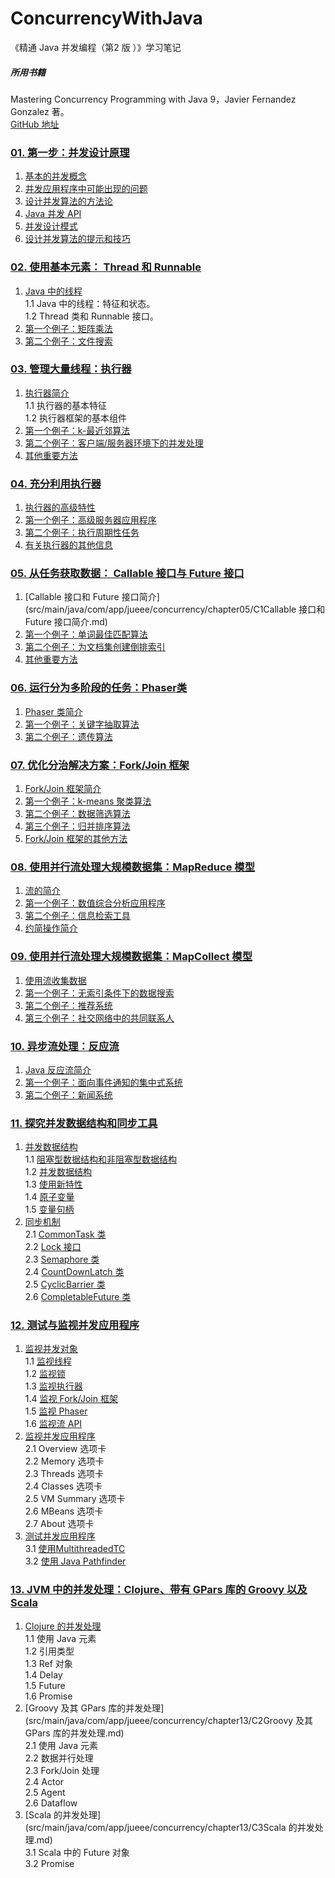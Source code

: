 # ConcurrencyWithJava
《精通 Java 并发编程（第2 版 ）》学习笔记  
##### 所用书籍
Mastering Concurrency Programming with Java 9，Javier Fernandez Gonzalez 著。  
[GitHub 地址](https://github.com/PacktPublishing/Mastering-Concurrency-Programming-with-Java-9-Second-Edition)


### [01. 第一步：并发设计原理](src/main/java/com/app/jueee/concurrency/chapter01)
1.	[基本的并发概念](src/main/java/com/app/jueee/concurrency/chapter01/C1基本的并发概念.md)
2.	[并发应用程序中可能出现的问题](src/main/java/com/app/jueee/concurrency/chapter01/C2并发应用程序中可能出现的问题.md)
3.	[设计并发算法的方法论](src/main/java/com/app/jueee/concurrency/chapter01/C3设计并发算法的方法论.md)
4.	[Java 并发 API](src/main/java/com/app/jueee/concurrency/chapter01/C4Java%20并发%20API.md)
5.	[并发设计模式](src/main/java/com/app/jueee/concurrency/chapter01/C5并发设计模式.md)
6.	[设计并发算法的提示和技巧](src/main/java/com/app/jueee/concurrency/chapter01/C6设计并发算法的提示和技巧.md)

### [02. 使用基本元素： Thread 和 Runnable](src/main/java/com/app/jueee/concurrency/chapter02)
1.	[Java 中的线程](src/main/java/com/app/jueee/concurrency/chapter02/C1Java中的线程.md)  
	1.1	Java 中的线程：特征和状态。  
	1.2	Thread 类和 Runnable 接口。  
3.	[第一个例子：矩阵乘法](src/main/java/com/app/jueee/concurrency/chapter02/C2第一个例子：矩阵乘法.md)
4.	[第二个例子：文件搜索](src/main/java/com/app/jueee/concurrency/chapter02/C3第二个例子：文件搜索.md)

### [03. 管理大量线程：执行器](src/main/java/com/app/jueee/concurrency/chapter03)
1.	[执行器简介](src/main/java/com/app/jueee/concurrency/chapter03/C1执行器简介.md)  
	1.1	执行器的基本特征  
	1.2	执行器框架的基本组件  
2.	[第一个例子：k-最近邻算法](src/main/java/com/app/jueee/concurrency/chapter03/C2第一个例子：k-最近邻算法.md)
3.	[第二个例子：客户端/服务器环境下的并发处理](src/main/java/com/app/jueee/concurrency/chapter03/C3第二个例子：客户端-服务器环境下的并发处理.md)
4.	[其他重要方法](src/main/java/com/app/jueee/concurrency/chapter03/C4其他重要方法.md)

### [04. 充分利用执行器](src/main/java/com/app/jueee/concurrency/chapter04)
1.	[执行器的高级特性](src/main/java/com/app/jueee/concurrency/chapter04/C1执行器的高级特性.md)
2.	[第一个例子：高级服务器应用程序](src/main/java/com/app/jueee/concurrency/chapter04/C2第一个例子：高级服务器应用程序.md)
3.	[第二个例子：执行周期性任务](src/main/java/com/app/jueee/concurrency/chapter04/C3第二个例子：执行周期性任务.md)
4.	[有关执行器的其他信息](src/main/java/com/app/jueee/concurrency/chapter04/C4有关执行器的其他信息.md)

### [05. 从任务获取数据： Callable 接口与 Future 接口](src/main/java/com/app/jueee/concurrency/chapter05)
1.	[Callable 接口和 Future 接口简介](src/main/java/com/app/jueee/concurrency/chapter05/C1Callable 接口和 Future 接口简介.md)
2.	[第一个例子：单词最佳匹配算法](src/main/java/com/app/jueee/concurrency/chapter05/C2第一个例子：单词最佳匹配算法.md)
3.	[第二个例子：为文档集创建倒排索引](src/main/java/com/app/jueee/concurrency/chapter05/C3第二个例子：为文档集创建倒排索引.md)
4.	[其他重要方法](src/main/java/com/app/jueee/concurrency/chapter05/C4其他重要方法.md)

### [06. 运行分为多阶段的任务：Phaser类](src/main/java/com/app/jueee/concurrency/chapter06)
1.	[Phaser 类简介](src/main/java/com/app/jueee/concurrency/chapter06/C1Phaser类简介.md)
2.	[第一个例子：关键字抽取算法](src/main/java/com/app/jueee/concurrency/chapter06/C2第一个例子：关键字抽取算法.md)
3.	[第二个例子：遗传算法](src/main/java/com/app/jueee/concurrency/chapter06/C3第二个例子：遗传算法.md)

### [07. 优化分治解决方案：Fork/Join 框架](src/main/java/com/app/jueee/concurrency/chapter07)
1.	[Fork/Join 框架简介](src/main/java/com/app/jueee/concurrency/chapter07/C1Fork-Join框架简介.md)
2.	[第一个例子：k-means 聚类算法](src/main/java/com/app/jueee/concurrency/chapter07/C2第一个例子：k-means聚类算法.md)
3.	[第二个例子：数据筛选算法](src/main/java/com/app/jueee/concurrency/chapter07/C3第二个例子：数据筛选算法.md)
4.	[第三个例子：归并排序算法](src/main/java/com/app/jueee/concurrency/chapter07/C4第三个例子：归并排序算法.md)
5.	[Fork/Join 框架的其他方法](src/main/java/com/app/jueee/concurrency/chapter07/C5Fork-Join框架的其他方法.md)

### [08. 使用并行流处理大规模数据集：MapReduce 模型](src/main/java/com/app/jueee/concurrency/chapter08)
1.	[流的简介](src/main/java/com/app/jueee/concurrency/chapter08/C1流的简介.md)
2.	[第一个例子：数值综合分析应用程序](src/main/java/com/app/jueee/concurrency/chapter08/C2第一个例子：数值综合分析应用程序.md)
3.	[第二个例子：信息检索工具](src/main/java/com/app/jueee/concurrency/chapter08/C3第二个例子：信息检索工具.md)
4.	[约简操作简介](src/main/java/com/app/jueee/concurrency/chapter08/C4约简操作简介.md)

### [09. 使用并行流处理大规模数据集：MapCollect 模型](src/main/java/com/app/jueee/concurrency/chapter09)
1.	[使用流收集数据](src/main/java/com/app/jueee/concurrency/chapter09/C1使用流收集数据.md)
2.	[第一个例子：无索引条件下的数据搜索](src/main/java/com/app/jueee/concurrency/chapter09/C2第一个例子：无索引条件下的数据搜索.md)
3.	[第二个例子：推荐系统](src/main/java/com/app/jueee/concurrency/chapter09/C3第二个例子：推荐系统.md)
4.	[第三个例子：社交网络中的共同联系人](src/main/java/com/app/jueee/concurrency/chapter09/C4第三个例子：社交网络中的共同联系人.md)

### [10. 异步流处理：反应流](src/main/java/com/app/jueee/concurrency/chapter10)
1.	[Java 反应流简介](src/main/java/com/app/jueee/concurrency/chapter10/C1Java反应流简介.md)
2.	[第一个例子：面向事件通知的集中式系统](src/main/java/com/app/jueee/concurrency/chapter10/C2第一个例子：面向事件通知的集中式系统.md)
3.	[第二个例子：新闻系统](src/main/java/com/app/jueee/concurrency/chapter10/C3第二个例子：新闻系统.md)

### [11. 探究并发数据结构和同步工具](src/main/java/com/app/jueee/concurrency/chapter11)
1.	[并发数据结构](src/main/java/com/app/jueee/concurrency/chapter11/C10并发数据结构.md)  
1.1	[阻塞型数据结构和非阻塞型数据结构](src/main/java/com/app/jueee/concurrency/chapter11/C11.阻塞型数据结构和非阻塞型数据结构.md)  
1.2	[并发数据结构](src/main/java/com/app/jueee/concurrency/chapter11/C12.并发数据结构.md)  
1.3	[使用新特性](src/main/java/com/app/jueee/concurrency/chapter11/C13.使用新特性.md)  
1.4	[原子变量](src/main/java/com/app/jueee/concurrency/chapter11/C14.原子变量.md)  
1.5	[变量句柄](src/main/java/com/app/jueee/concurrency/chapter11/C15.变量句柄.md)  
2.	[同步机制](src/main/java/com/app/jueee/concurrency/chapter11/C20同步机制.md)  
2.1	[CommonTask 类](src/main/java/com/app/jueee/concurrency/chapter11/CommonTask.java)  
2.2	[Lock 接口](src/main/java/com/app/jueee/concurrency/chapter11/J22Lock.java)  
2.3	[Semaphore 类](src/main/java/com/app/jueee/concurrency/chapter11/J23Semaphore.java)  
2.4	[CountDownLatch 类](src/main/java/com/app/jueee/concurrency/chapter11/J24CountDownLatch.java)  
2.5	[CyclicBarrier 类](src/main/java/com/app/jueee/concurrency/chapter11/J25CyclicBarrier.java)  
2.6	[CompletableFuture 类](src/main/java/com/app/jueee/concurrency/chapter11/J26CompletableFuture.java)  

### [12. 测试与监视并发应用程序](src/main/java/com/app/jueee/concurrency/chapter12)
1.	[监视并发对象](src/main/java/com/app/jueee/concurrency/chapter12/C10监视并发对象.md)  
1.1	[监视线程](src/main/java/com/app/jueee/concurrency/chapter12/J11MonitorThread.java)  
1.2	[监视锁](src/main/java/com/app/jueee/concurrency/chapter12/J12MonitorLock.java)  
1.3	[监视执行器](src/main/java/com/app/jueee/concurrency/chapter12/J13MonitorExecutor.java)  
1.4	[监视 Fork/Join 框架](src/main/java/com/app/jueee/concurrency/chapter12/J14MonitorForkJoin.java)  
1.5	[监视 Phaser](src/main/java/com/app/jueee/concurrency/chapter12/J15MonitorPhaser.java)  
1.6	[监视流 API](src/main/java/com/app/jueee/concurrency/chapter12/J16MonitorStreamAPI.java)  
2.	[监视并发应用程序](src/main/java/com/app/jueee/concurrency/chapter12/C20监视并发应用程序.md)  
2.1	Overview 选项卡  
2.2	Memory 选项卡  
2.3	Threads 选项卡  
2.4	Classes  选项卡  
2.5	VM Summary 选项卡  
2.6	MBeans 选项卡  
2.7	About 选项卡  
3.	[测试并发应用程序](src/main/java/com/app/jueee/concurrency/chapter12/C30测试并发应用程序.md)  
3.1	[使用MultithreadedTC](src/main/java/com/app/jueee/concurrency/chapter12/C31使用MultithreadedTC.md)  
3.2	[使用 Java Pathfinder](src/main/java/com/app/jueee/concurrency/chapter12/C32.使用JavaPathfinder.md) 

### [13. JVM 中的并发处理：Clojure、带有 GPars 库的 Groovy 以及 Scala](src/main/java/com/app/jueee/concurrency/chapter13)
1.	[Clojure 的并发处理](src/main/java/com/app/jueee/concurrency/chapter13/C1Clojure的并发处理.md)  
1.1	使用 Java 元素  
1.2	引用类型  
1.3	Ref 对象  
1.4	Delay  
1.5	Future  
1.6	Promise  
2.	[Groovy 及其 GPars 库的并发处理](src/main/java/com/app/jueee/concurrency/chapter13/C2Groovy 及其 GPars 库的并发处理.md)  
2.1	使用 Java 元素  
2.2	数据并行处理  
2.3	Fork/Join 处理  
2.4	Actor  
2.5	Agent  
2.6	Dataflow  
3.	[Scala 的并发处理](src/main/java/com/app/jueee/concurrency/chapter13/C3Scala 的并发处理.md)  
3.1	Scala 中的 Future 对象  
3.2	Promise  
